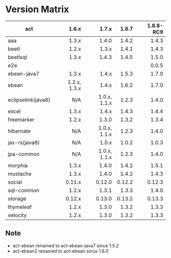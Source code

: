 # Version Matrix

| act                |        1.6.x |        1.7.x |       1.8.7 |   1.8.8-RC9 |
| ---                |        ----: |        ----: |       ----: |       ----: |
| aaa                |        1.3.x |        1.4.0 |       1.4.2 |       1.4.3 |
| beetl              |        1.2.x |        1.3.x |       1.4.1 |       1.4.3 |
| beetlsql           |        1.3.x |        1.4.3 |       1.4.5 |       1.5.0 |
| e2e                |              |              |             |       0.0.5 |
| ebean-java7        |        1.3.x |        1.4.x |       1.5.3 |       1.7.0 |
| ebean              | 1.2.x, 1.3.x |        1.4.x |       1.6.2 |       1.7.0 |
| eclipselink(java8) |          N/A | 1.0.x, 1.1.x |       1.2.3 |       1.4.0 |
| excel              |        1.3.x |        1.4.x |       1.4.3 |       1.4.4 |
| freemarker         |        1.2.x |        1.3.0 |       1.3.2 |       1.3.4 |
| hibernate          |          N/A | 1.0.x, 1.1.x |       1.2.3 |       1.4.0 |
| jax-rs(java8)      |          N/A |        1.0.x |       1.0.2 |       1.0.3 |
| jpa-common         |          N/A | 1.0.x, 1.1.x |       1.2.3 |       1.4.0 |
| morphia            |        1.3.x |        1.4.0 |       1.4.2 |       1.5.1 |
| mustache           |        1.3.x |        1.4.0 |       1.4.2 |       1.4.3 |
| social             |       0.11.x |       0.12.0 |      0.12.2 |      0.12.3 |
| sql-common         |        1.2.x |        1.3.1 |       1.3.3 |       1.4.0 |
| storage            |       0.12.x |       0.13.0 |      0.13.2 |      0.13.3 |
| thymeleaf          |        1.2.x |        1.3.0 |       1.3.2 |       1.3.3 |
| velocity           |        1.2.x |        1.3.0 |       1.3.2 |       1.3.3 |

## Note

* act-ebean renamed to act-ebean-java7 since 1.5.2
* act-ebean2 renamed to act-ebean since 1.6.0

